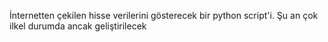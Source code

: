 İnternetten çekilen hisse verilerini gösterecek bir python 
script'i. Şu an çok ilkel durumda ancak geliştirilecek

